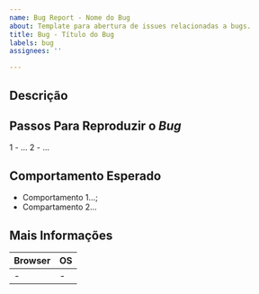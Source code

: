 ```yaml
---
name: Bug Report - Nome do Bug
about: Template para abertura de issues relacionadas a bugs.
title: Bug - Título do Bug
labels: bug
assignees: ''

---
```


## Descrição
<!-- Sobre o quê se trata o bug? -->

## Passos Para Reproduzir o _Bug_
1 - ...
2 - ...

<!-- Imagem ou GIF disponível? -->

## Comportamento Esperado
* Comportamento 1...;
* Compartamento 2...

## Mais Informações
<!-- Há alguma issue relacionada? -->

|  Browser	| OS 	|
|------------------	|------------	|
|           -           |       -       |
